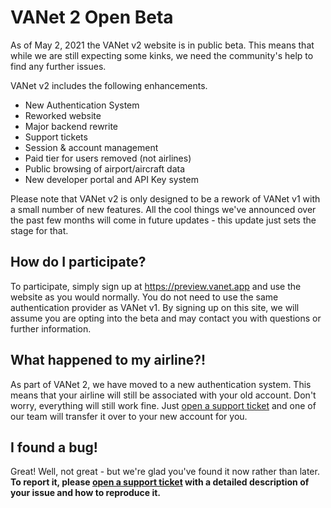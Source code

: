 # VANet 2 Open Beta

As of May 2, 2021 the VANet v2 website is in public beta. This means that while we are still expecting some kinks, we need the community's help to find any further issues.

VANet v2 includes the following enhancements.

-   New Authentication System
-   Reworked website
-   Major backend rewrite
-   Support tickets
-   Session & account management
-   Paid tier for users removed (not airlines)
-   Public browsing of airport/aircraft data
-   New developer portal and API Key system

Please note that VANet v2 is only designed to be a rework of VANet v1 with a small number of new features. All the cool things we've announced over the past few months will come in future updates - this update just sets the stage for that.

## How do I participate?

To participate, simply sign up at <https://preview.vanet.app> and use the website as you would normally. You do not need to use the same authentication provider as VANet v1. By signing up on this site, we will assume you are opting into the beta and may contact you with questions or further information.

## What happened to my airline?!

As part of VANet 2, we have moved to a new authentication system. This means that your airline will still be associated with your old account. Don't worry, everything will still work fine. Just [open a support ticket](https://preview.vanet.app/account/tickets/new) and one of our team will transfer it over to your new account for you.

## I found a bug!

Great! Well, not great - but we're glad you've found it now rather than later. **To report it, please [open a support ticket](https://preview.vanet.app/account/tickets/new) with a detailed description of your issue and how to reproduce it.**
